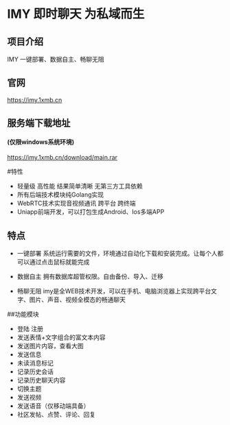 # IMY 即时聊天 为私域而生

## 项目介绍
IMY 一键部署、数据自主、畅聊无阻

## 官网
https://imy.1xmb.cn

## 服务端下载地址
#### (仅限windows系统环境)
https://imy.1xmb.cn/download/main.rar


#特性
* 轻量级 高性能 结果简单清晰 无第三方工具依赖
* 所有后端技术模块纯Golang实现  
* WebRTC技术实现音视频通讯 跨平台 跨终端
* Uniapp前端开发，可以打包生成Android、Ios多端APP

## 特点
* 一键部署
系统运行需要的文件，环境通过自动化下载和安装完成。让每个人都可以通过点击鼠标就能完成

* 数据自主
拥有数据库超管权限。自由备份、导入、迁移

* 畅聊无阻
imy是全WEB技术开发，可以在手机、电脑浏览器上实现跨平台文字、图片、声音、视频全模态的畅通聊天

##功能模块
* 登陆 注册
* 发送表情+文字组合的富文本内容
* 发送图片内容，查看大图
* 发送信息
* 未读消息标记
* 记录历史会话
* 记录历史聊天内容
* 切换主题
* 发送视频
* 发送语音（仅移动端具备）
* 社区发帖、点赞、评论、回复
